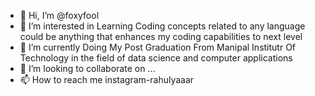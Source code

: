 - 👋 Hi, I’m @foxyfool
- 👀 I’m interested in Learning Coding concepts related to any language could be anything that enhances my coding capabilities to next level
- 🌱 I’m currently Doing My Post Graduation From Manipal Institutr Of Technology in the field of data science and computer applications
- 💞️ I’m looking to collaborate on ...
- 📫 How to reach me instagram-rahulyaaar

<!---
foxyfool/foxyfool is a ✨ special ✨ repository because its `README.md` (this file) appears on your GitHub profile.
You can click the Preview link to take a look at your changes.
--->
